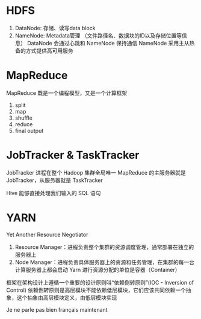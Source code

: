 # HDFS

1. DataNode: 存储、读写data block
2. NameNode: Metadata管理 （文件路径名、数据块的ID以及存储位置等信息）
DataNode 会通过心跳和 NameNode 保持通信
NameNode 采用主从热备的方式提供高可用服务

# MapReduce
MapReduce 既是一个编程模型，又是一个计算框架
1. split
2. map
3. shuffle
4. reduce
5. final output

# JobTracker & TaskTracker
JobTracker 进程在整个 Hadoop 集群全局唯一
MapReduce 的主服务器就是 JobTracker，从服务器就是 TaskTracker

Hive 能够直接处理我们输入的 SQL 语句

# YARN
Yet Another Resource Negotiator

1. Resource Manager：进程负责整个集群的资源调度管理，通常部署在独立的服务器上
2. Node Manager：进程负责具体服务器上的资源和任务管理，在集群的每一台计算服务器上都会启动
Yarn 进行资源分配的单位是容器（Container）

框架在架构设计上遵循一个重要的设计原则叫“依赖倒转原则”(IOC - Inversion of Control)
依赖倒转原则是高层模块不能依赖低层模块，它们应该共同依赖一个抽象，这个抽象由高层模块定义，由低层模块实现

Je ne parle pas bien français maintenant
